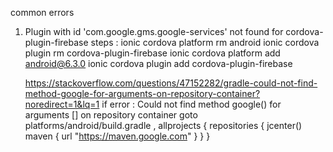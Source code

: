 common errors

1. Plugin with id 'com.google.gms.google-services' not found for cordova-plugin-firebase
   steps :
    ionic cordova platform rm android
    ionic cordova plugin rm cordova-plugin-firebase
    ionic cordova platform add android@6.3.0
    ionic cordova plugin add cordova-plugin-firebase

    https://stackoverflow.com/questions/47152282/gradle-could-not-find-method-google-for-arguments-on-repository-container?noredirect=1&lq=1
    if error : Could not find method google() for arguments [] on repository container
    goto platforms/android/build.gradle ,
    allprojects {
        repositories {
            jcenter()
            maven {
                url "https://maven.google.com"
            }
        }
    }
